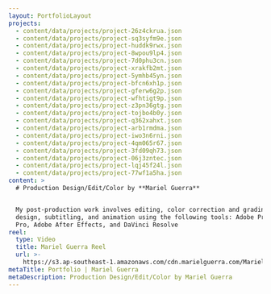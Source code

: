 ```yaml
---
layout: PortfolioLayout
projects:
  - content/data/projects/project-26z4ckrua.json
  - content/data/projects/project-sq3syfm9e.json
  - content/data/projects/project-huddk9rwx.json
  - content/data/projects/project-8wpou9lp4.json
  - content/data/projects/project-7d0phu3cn.json
  - content/data/projects/project-xrakfb2mt.json
  - content/data/projects/project-5ymhb45yn.json
  - content/data/projects/project-bfcn6xh1p.json
  - content/data/projects/project-gferw6g2p.json
  - content/data/projects/project-wfhtigt9p.json
  - content/data/projects/project-z3pn36gtg.json
  - content/data/projects/project-tojbo4b0y.json
  - content/data/projects/project-q362xahxt.json
  - content/data/projects/project-arb1rmdma.json
  - content/data/projects/project-iwo3n6rni.json
  - content/data/projects/project-4qm065r67.json
  - content/data/projects/project-3fd09qh73.json
  - content/data/projects/project-06j3zntec.json
  - content/data/projects/project-lqj45f24l.json
  - content/data/projects/project-77wf1a5ha.json
content: >
  # Production Design/Edit/Color by **Mariel Guerra**


  My post-production work involves editing, color correction and grading, sound
  design, subtitling, and animation using the following tools: Adobe Premiere
  Pro, Adobe After Effects, and DaVinci Resolve
reel:
  type: Video
  title: Mariel Guerra Reel
  url: >-
    https://s3.ap-southeast-1.amazonaws.com/cdn.marielguerra.com/Mariel+Guerra+Reel.mp4
metaTitle: Portfolio | Mariel Guerra
metaDescription: Production Design/Edit/Color by Mariel Guerra
---
```

